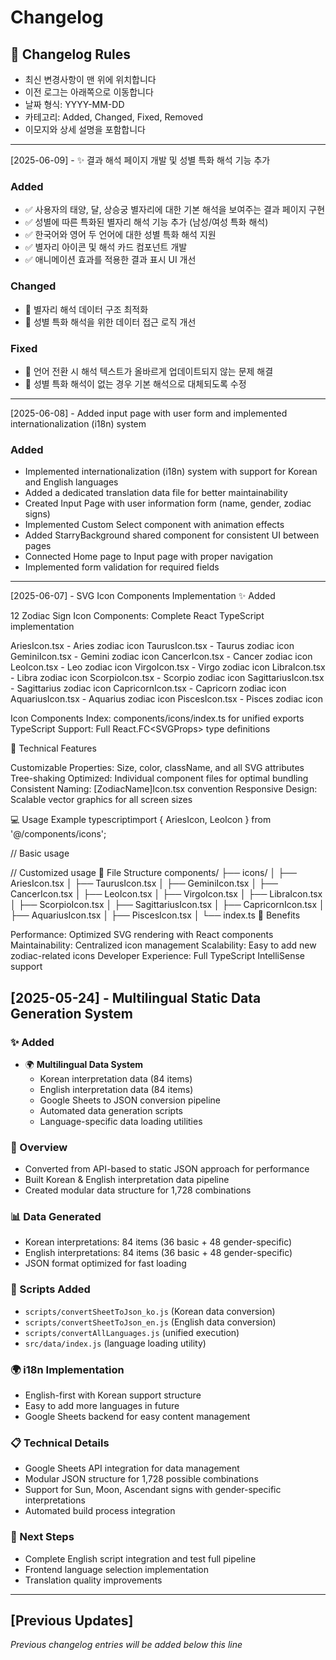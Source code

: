 # Changelog

## 📝 Changelog Rules
- 최신 변경사항이 맨 위에 위치합니다
- 이전 로그는 아래쪽으로 이동합니다
- 날짜 형식: YYYY-MM-DD
- 카테고리: Added, Changed, Fixed, Removed
- 이모지와 상세 설명을 포함합니다

---

[2025-06-09] -   ✨ 결과 해석 페이지 개발 및 성별 특화 해석 기능 추가

### Added
- ✅ 사용자의 태양, 달, 상승궁 별자리에 대한 기본 해석을 보여주는 결과 페이지 구현
- ✅ 성별에 따른 특화된 별자리 해석 기능 추가 (남성/여성 특화 해석)
- ✅ 한국어와 영어 두 언어에 대한 성별 특화 해석 지원
- ✅ 별자리 아이콘 및 해석 카드 컴포넌트 개발
- ✅ 애니메이션 효과를 적용한 결과 표시 UI 개선

### Changed
- 🔄 별자리 해석 데이터 구조 최적화
- 🔄 성별 특화 해석을 위한 데이터 접근 로직 개선

### Fixed
- 🐛 언어 전환 시 해석 텍스트가 올바르게 업데이트되지 않는 문제 해결
- 🐛 성별 특화 해석이 없는 경우 기본 해석으로 대체되도록 수정

---

[2025-06-08] - Added input page with user form and implemented internationalization (i18n) system

### Added
- Implemented internationalization (i18n) system with support for Korean and English languages
- Added a dedicated translation data file for better maintainability
- Created Input Page with user information form (name, gender, zodiac signs)
- Implemented Custom Select component with animation effects
- Added StarryBackground shared component for consistent UI between pages
- Connected Home page to Input page with proper navigation
- Implemented form validation for required fields

---

[2025-06-07] - SVG Icon Components Implementation
✨ Added

12 Zodiac Sign Icon Components: Complete React TypeScript implementation

AriesIcon.tsx - Aries zodiac icon
TaurusIcon.tsx - Taurus zodiac icon
GeminiIcon.tsx - Gemini zodiac icon
CancerIcon.tsx - Cancer zodiac icon
LeoIcon.tsx - Leo zodiac icon
VirgoIcon.tsx - Virgo zodiac icon
LibraIcon.tsx - Libra zodiac icon
ScorpioIcon.tsx - Scorpio zodiac icon
SagittariusIcon.tsx - Sagittarius zodiac icon
CapricornIcon.tsx - Capricorn zodiac icon
AquariusIcon.tsx - Aquarius zodiac icon
PiscesIcon.tsx - Pisces zodiac icon


Icon Components Index: components/icons/index.ts for unified exports
TypeScript Support: Full React.FC<SVGProps<SVGSVGElement>> type definitions

🔧 Technical Features

Customizable Properties: Size, color, className, and all SVG attributes
Tree-shaking Optimized: Individual component files for optimal bundling
Consistent Naming: [ZodiacName]Icon.tsx convention
Responsive Design: Scalable vector graphics for all screen sizes

💻 Usage Example
typescriptimport { AriesIcon, LeoIcon } from '@/components/icons';

// Basic usage
<AriesIcon />

// Customized usage
<LeoIcon size={32} className="text-red-500" />
📁 File Structure
components/
├── icons/
│   ├── AriesIcon.tsx
│   ├── TaurusIcon.tsx
│   ├── GeminiIcon.tsx
│   ├── CancerIcon.tsx
│   ├── LeoIcon.tsx
│   ├── VirgoIcon.tsx
│   ├── LibraIcon.tsx
│   ├── ScorpioIcon.tsx
│   ├── SagittariusIcon.tsx
│   ├── CapricornIcon.tsx
│   ├── AquariusIcon.tsx
│   ├── PiscesIcon.tsx
│   └── index.ts
🎯 Benefits

Performance: Optimized SVG rendering with React components
Maintainability: Centralized icon management
Scalability: Easy to add new zodiac-related icons
Developer Experience: Full TypeScript IntelliSense support


## [2025-05-24] - Multilingual Static Data Generation System

### ✨ Added
- 🌍 **Multilingual Data System**
  - Korean interpretation data (84 items)
  - English interpretation data (84 items)
  - Google Sheets to JSON conversion pipeline
  - Automated data generation scripts
  - Language-specific data loading utilities

### 🎯 Overview
- Converted from API-based to static JSON approach for performance
- Built Korean & English interpretation data pipeline
- Created modular data structure for 1,728 combinations

### 📊 Data Generated
- Korean interpretations: 84 items (36 basic + 48 gender-specific)
- English interpretations: 84 items (36 basic + 48 gender-specific)  
- JSON format optimized for fast loading

### 🔧 Scripts Added
- `scripts/convertSheetToJson_ko.js` (Korean data conversion)
- `scripts/convertSheetToJson_en.js` (English data conversion)
- `scripts/convertAllLanguages.js` (unified execution)
- `src/data/index.js` (language loading utility)

### 🌍 i18n Implementation
- English-first with Korean support structure
- Easy to add more languages in future
- Google Sheets backend for easy content management

### 📋 Technical Details
- Google Sheets API integration for data management
- Modular JSON structure for 1,728 possible combinations
- Support for Sun, Moon, Ascendant signs with gender-specific interpretations
- Automated build process integration

### 🚀 Next Steps
- Complete English script integration and test full pipeline
- Frontend language selection implementation
- Translation quality improvements

---

## [Previous Updates]
*Previous changelog entries will be added below this line*
